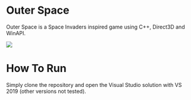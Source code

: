 # Outer Space

Outer Space is a Space Invaders inspired game using C++, Direct3D and WinAPI.

![](preview.gif)

# How To Run

Simply clone the repository and open the Visual Studio solution with VS 2019 (other versions not tested).
